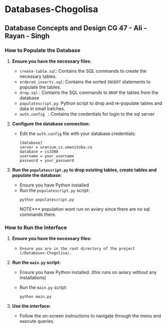 # Databases-Chogolisa


## Database Concepts and Design CG 47 - Ali - Rayan - Singh

### How to Populate the Database

1. **Ensure you have the necessary files:**
    - `create-table.sql`: Contains the SQL commands to create the necessary tables.
    - `ordered_inserts.sql`: Contains the sorted `INSERT` statements to populate the tables.
    - `drop.sql` : Contains the SQL commands to `DROP` the tables from the database
    - `populatescript.py`: Python script to drop and re-populate tables and data in small batches.
    - `auth.config ` : Contains the credentials for login to the sql server

2. **Configure the database connection:**
    - Edit the `auth.config` file with your database credentials:
      ```
      [database]
      server = uranium.cs.umanitoba.ca
      database = cs3380
      username = your_username
      password = your_password
      ```


4. **Run the `populatescript.py` to drop existing tables, create tables and populate the database:**
    - Ensure you have Python installed
    - Run the `populatescript.py` script:
      ```
      python populatescript.py
      ```
      NOTE*** population wont run on aviary since there are no sql commands there.



### How to Run the Interface
1. **Ensure you have the necessary files:**
    - `Ensure you are in the root directory of the project (/Databases-Chogolisa).`

2. **Run the `main.py` script:**
    - Ensure you have Python installed. (this runs on aviary without any installations)

    - Run the `main.py` script:
      ```
      python main.py
      ```

3. **Use the interface:**
    - Follow the on-screen instructions to navigate through the menu and execute queries.

